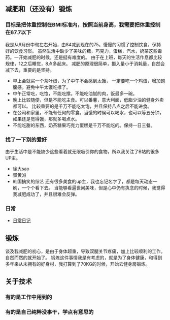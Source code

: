 ## 减肥和（还没有）锻炼
### 目标是把体重控制在BMI标准内，按照当前身高，我需要把体重控制在67.7以下
   我是从9月份中旬左右开始，由84减到现在的75。慢慢的习惯了控制饮食，保持好的饮食习惯。
虽然生活中缺少了美味的糖，巧克力，蛋糕，汽水，奶茶这些毒药。一开始减肥的时候，还是挺有难度的。
由于在上班，每天的生活作息都比较规律，12之后睡觉，8点多起床。
减肥的原理很简单，摄入量小于消耗量，自然会减下去，重要的是坚持。
- 早上会就买一个茶叶蛋，为了中午不会感到太饿，
一定要吃一个鸡蛋，增加饱腹感。避免中午太饿吃撑了。
- 中午正常吃，吃饱，不能吃撑。不能吃油腻的肉，饭最多一碗。
- 晚上比较随便，但是不能吃主食。可以番薯，意大利面，低脂少油的健身外卖都可以。
比较重要的是千万不能吃太饱，并且保持八点之后不能进食。
- 在公司和家里，不能有任何的零食。当饿的时候可以喝水，也可以等五分钟，如果还是觉得饿，那就多喝点水。
- 不能吃甜的东西，奶茶糖果巧克力蛋糕是千万不能吃的。保持一日三餐。  

### 找了一下别的爱好
由于生活中是不能缺少这些看着就无限吸引你的食物，所以我关注了B站的很多UP主。
- 徐大sao
- 蛋黄派
- 韩国搞笑的综艺
还有很多美食的up主，我也忘记名字了，都是每天动态一刷，一个个看下去。
当能够看遍世间美味，但是心中仍有执念的时候，我觉得我减肥成功了，并且很难会反弹。

### 日常
- [日常日记](./loss_weight.md)

## 锻炼
谈及我减肥的初心，是由于身体超重，导致双腿关节疼痛，加上比较顺利的工作。自然而然的就开始了。
锻炼这件事情我是有考虑的，就是为了身体健康，和得到多年来从未拥有的好身材，我打算到了70KG的时候，开始去健身房锻炼。


## 关于技术
### 有的是工作中用到的

### 有的是自己纯粹没事干，学点有意思的

